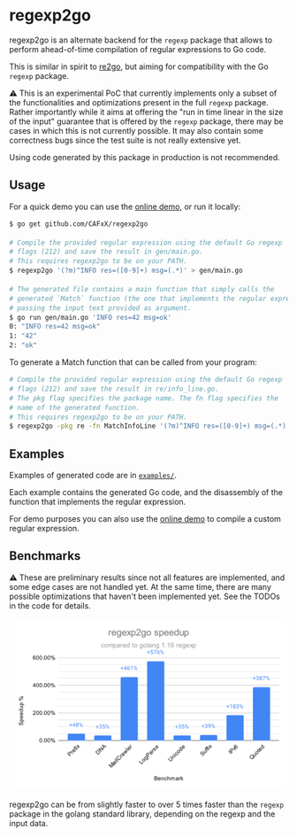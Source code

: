 # regexp2go

regexp2go is an alternate backend for the `regexp` package that allows to
perform ahead-of-time compilation of regular expressions to Go code.

This is similar in spirit to [re2go](https://re2c.org/manual/manual_go.html),
but aiming for compatibility with the Go `regexp` package.

:warning: This is an experimental PoC that currently implements only a
subset of the functionalities and optimizations present in the full `regexp` package.
Rather importantly while it aims at offering the "run in time linear in the
size of the input" guarantee that is offered by the `regexp` package, there may be
cases in which this is not currently possible. It may also contain some correctness
bugs since the test suite is not really extensive yet.

Using code generated by this package in production is not recommended.

## Usage

For a quick demo you can use the [online demo](https://regexp2go-demo.herokuapp.com/), or run it locally:

```sh
$ go get github.com/CAFxX/regexp2go

# Compile the provided regular expression using the default Go regexp 
# flags (212) and save the result in gen/main.go.
# This requires regexp2go to be on your PATH.
$ regexp2go '(?m)^INFO res=([0-9]+) msg=(.*)' > gen/main.go

# The generated file contains a main function that simply calls the
# generated `Match` function (the one that implements the regular expression)
# passing the input text provided as argument.
$ go run gen/main.go 'INFO res=42 msg=ok'
0: "INFO res=42 msg=ok"
1: "42"
2: "ok"
```

To generate a Match function that can be called from your program:

```sh
# Compile the provided regular expression using the default Go regexp 
# flags (212) and save the result in re/info_line.go.
# The pkg flag specifies the package name. The fn flag specifies the
# name of the generated function.
# This requires regexp2go to be on your PATH.
$ regexp2go -pkg re -fn MatchInfoLine '(?m)^INFO res=([0-9]+) msg=(.*)' > re/info_line.go
```

## Examples

Examples of generated code are in [`examples/`](./examples).

Each example contains the generated Go code, and the disassembly of the
function that implements the regular expression.

For demo purposes you can also use the [online demo](https://regexp2go-demo.herokuapp.com/)
to compile a custom regular expression.

## Benchmarks

:warning: These are preliminary results since not all features are implemented, and some edge cases are not handled yet. At the same time, there are many possible optimizations that haven't been implemented yet. See the TODOs in the code for details.

<p align=center><img alt="Benchmark results" src="benchmark/chart.svg"></p>

regexp2go can be from slightly faster to over 5 times faster than the `regexp` package in the golang standard library, depending on the regexp and the input data.

